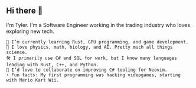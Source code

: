 ## Hi there 👋

I'm Tyler. I'm a Software Engineer working in the trading industry who loves exploring new tech.

    🔭 I’m currently learning Rust, GPU programming, and game development.
    🌱 I love physics, math, biology, and AI. Pretty much all things science.
    🛠 I primarily use C# and SQL for work, but I know many languages leading with Rust, C++, and Python.
    👯 I’d love to collaborate on improving C# tooling for Neovim.
    ⚡ Fun facts: My first programming was hacking videogames, starting with Mario Kart Wii. 
